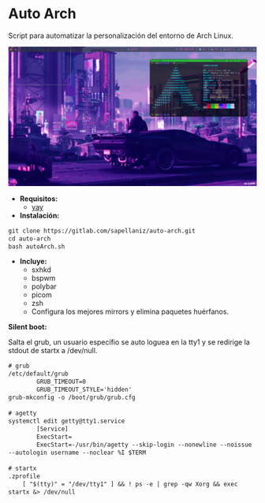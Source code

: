 # Auto Arch

Script para automatizar la personalización del entorno de Arch Linux.

![img](screen.png)

- **Requisitos:**
    - [yay](https://aur.archlinux.org/packages/yay/)
- **Instalación:**
```
git clone https://gitlab.com/sapellaniz/auto-arch.git
cd auto-arch
bash autoArch.sh
```
- **Incluye:**
    - sxhkd
    - bspwm
    - polybar
    - picom
    - zsh
    - Configura los mejores mirrors y elimina paquetes huérfanos.

**Silent boot:**

Salta el grub, un usuario específio se auto loguea en la tty1 y se redirige la stdout de startx a /dev/null.
```
# grub
/etc/default/grub
        GRUB_TIMEOUT=0
        GRUB_TIMEOUT_STYLE='hidden'
grub-mkconfig -o /boot/grub/grub.cfg

# agetty
systemctl edit getty@tty1.service
        [Service]
        ExecStart=
        ExecStart=-/usr/bin/agetty --skip-login --nonewline --noissue --autologin username --noclear %I $TERM

# startx
.zprofile
    [ "$(tty)" = "/dev/tty1" ] && ! ps -e | grep -qw Xorg && exec startx &> /dev/null
```